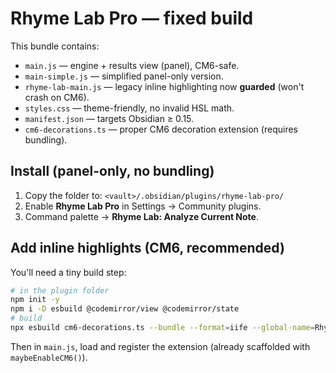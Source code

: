 # Rhyme Lab Pro — fixed build

This bundle contains:
- `main.js` — engine + results view (panel), CM6-safe.
- `main-simple.js` — simplified panel-only version.
- `rhyme-lab-main.js` — legacy inline highlighting now **guarded** (won't crash on CM6).
- `styles.css` — theme-friendly, no invalid HSL math.
- `manifest.json` — targets Obsidian ≥ 0.15.
- `cm6-decorations.ts` — proper CM6 decoration extension (requires bundling).
  
## Install (panel-only, no bundling)
1. Copy the folder to: `<vault>/.obsidian/plugins/rhyme-lab-pro/`
2. Enable **Rhyme Lab Pro** in Settings → Community plugins.
3. Command palette → **Rhyme Lab: Analyze Current Note**.

## Add inline highlights (CM6, recommended)
You'll need a tiny build step:
```bash
# in the plugin folder
npm init -y
npm i -D esbuild @codemirror/view @codemirror/state
# build
npx esbuild cm6-decorations.ts --bundle --format=iife --global-name=RhymeLabCM6 --outfile=cm6-decorations.js
```
Then in `main.js`, load and register the extension (already scaffolded with `maybeEnableCM6()`).
